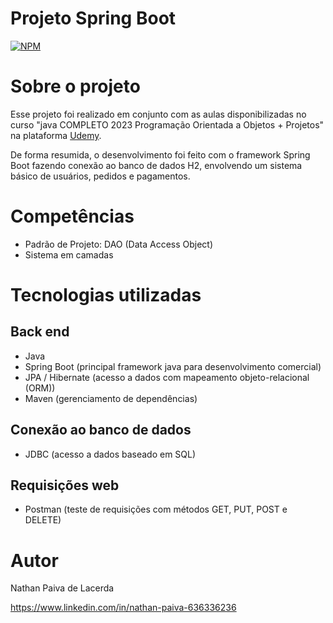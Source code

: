 # Projeto Spring Boot
[![NPM](https://img.shields.io/npm/l/react)](https://github.com/nathan00pdl/Projeto2_Java_Spring/blob/main/LICENSE) 

# Sobre o projeto

Esse projeto foi realizado em conjunto com as aulas disponibilizadas no curso "java COMPLETO 2023 Programação Orientada a Objetos + Projetos" na plataforma [Udemy](https://www.udemy.com/).

De forma resumida, o desenvolvimento foi feito com o framework Spring Boot fazendo conexão ao banco de dados H2, envolvendo um sistema básico de usuários, pedidos e pagamentos.

# Competências
- Padrão de Projeto: DAO (Data Access Object)
- Sistema em camadas


# Tecnologias utilizadas
## Back end
- Java
- Spring Boot (principal framework java para desenvolvimento comercial)
- JPA / Hibernate (acesso a dados com mapeamento objeto-relacional (ORM))
- Maven (gerenciamento de dependências)
  
## Conexão ao banco de dados
- JDBC (acesso a dados baseado em SQL)
  
## Requisições web
- Postman (teste de requisições com métodos GET, PUT, POST e DELETE)



# Autor

Nathan Paiva de Lacerda

https://www.linkedin.com/in/nathan-paiva-636336236

